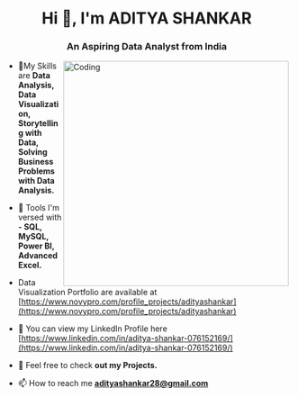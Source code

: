 <h1 align="center">Hi 👋, I'm ADITYA SHANKAR</h1>
<h3 align="center">An Aspiring Data Analyst from India</h3>
<img align="right" alt="Coding" width="400" src="https://miro.medium.com/v2/resize:fit:1400/1*LEH5tUEQReWe8Iu-UEV3Pg.gif" alt="Image Description">



- 🔭My Skills are **Data Analysis, Data Visualization, Storytelling with Data, Solving Business Problems with Data Analysis.**

- 🌱 Tools I'm versed with **- SQL, MySQL, Power BI, Advanced Excel.**

- Data Visualization Portfolio are available at [https://www.novypro.com/profile_projects/adityashankar](https://www.novypro.com/profile_projects/adityashankar)

- 📝 You can view my LinkedIn Profile here [https://www.linkedin.com/in/aditya-shankar-076152169/](https://www.linkedin.com/in/aditya-shankar-076152169/)

- 💬 Feel free to check **out my Projects.**

- 📫 How to reach me **adityashankar28@gmail.com**

<p align="left">
</p>
